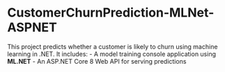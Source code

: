 # CustomerChurnPrediction-MLNet-ASPNET
This project predicts whether a customer is likely to churn using machine learning in .NET. It includes:  - A model training console application using **ML.NET** - An ASP.NET Core 8 Web API for serving predictions
